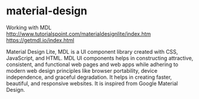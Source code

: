 # material-design


Working with MDL
http://www.tutorialspoint.com/materialdesignlite/index.htm
https://getmdl.io/index.html

Material Design Lite, MDL is a UI component library created with CSS, JavaScript, and HTML. MDL UI components helps in constructing attractive, consistent, and functional web pages and web apps while adhering to modern web design principles like browser portability, device independence, and graceful degradation. It helps in creating faster, beautiful, and responsive websites. It is inspired from Google Material Design.

